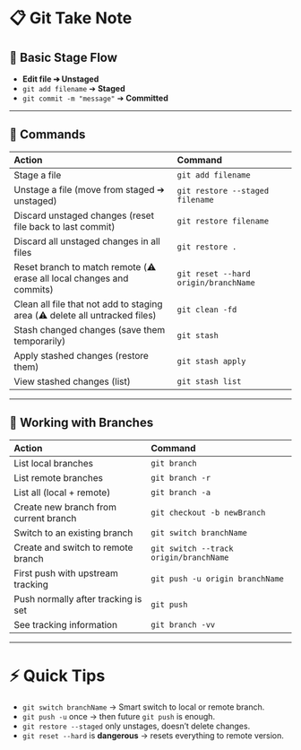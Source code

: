 # 📋 Git Take Note

## 📌 Basic Stage Flow

- **Edit file ➔ Unstaged**
- `git add filename` ➔ **Staged**
- `git commit -m "message"` ➔ **Committed**

---

## 📌 Commands

| Action                                                                      | Command                              |
| :-------------------------------------------------------------------------- | :----------------------------------- |
| Stage a file                                                                | `git add filename`                   |
| Unstage a file (move from staged ➔ unstaged)                                | `git restore --staged filename`      |
| Discard unstaged changes (reset file back to last commit)                   | `git restore filename`               |
| Discard all unstaged changes in all files                                   | `git restore .`                      |
| Reset branch to match remote (⚠️ erase all local changes and commits)       | `git reset --hard origin/branchName` |
| Clean all file that not add to staging area (⚠️ delete all untracked files) | `git clean -fd`                      |
| Stash changed changes (save them temporarily)                               | `git stash`                          |
| Apply stashed changes (restore them)                                        | `git stash apply`                    |
| View stashed changes (list)                                                 | `git stash list`                     |

---

## 📌 Working with Branches

| Action                                | Command                                |
| :------------------------------------ | :------------------------------------- |
| List local branches                   | `git branch`                           |
| List remote branches                  | `git branch -r`                        |
| List all (local + remote)             | `git branch -a`                        |
| Create new branch from current branch | `git checkout -b newBranch`            |
| Switch to an existing branch          | `git switch branchName`                |
| Create and switch to remote branch    | `git switch --track origin/branchName` |
| First push with upstream tracking     | `git push -u origin branchName`        |
| Push normally after tracking is set   | `git push`                             |
| See tracking information              | `git branch -vv`                       |

---

# ⚡ Quick Tips

- `git switch branchName` → Smart switch to local or remote branch.
- `git push -u` once → then future `git push` is enough.
- `git restore --staged` only unstages, doesn’t delete changes.
- `git reset --hard` is **dangerous** → resets everything to remote version.
